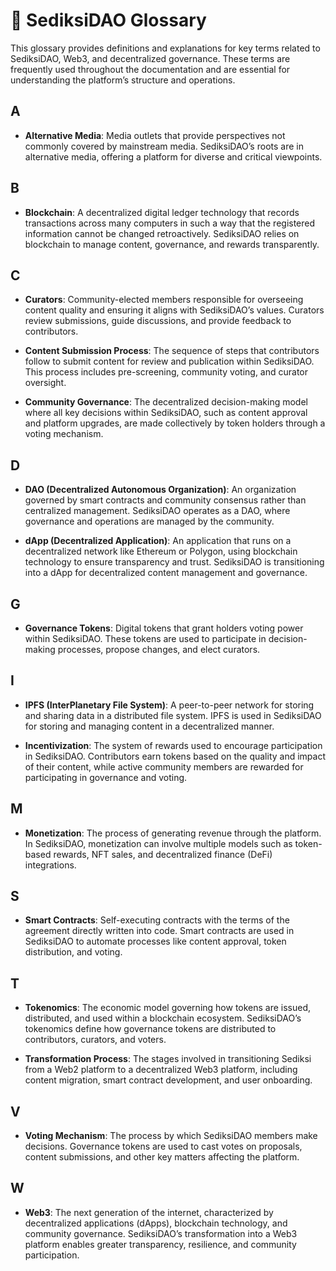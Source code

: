 # 📖 SediksiDAO Glossary

This glossary provides definitions and explanations for key terms related to SediksiDAO, Web3, and decentralized governance. These terms are frequently used throughout the documentation and are essential for understanding the platform’s structure and operations.

## A

- **Alternative Media**: Media outlets that provide perspectives not commonly covered by mainstream media. SediksiDAO’s roots are in alternative media, offering a platform for diverse and critical viewpoints.

## B

- **Blockchain**: A decentralized digital ledger technology that records transactions across many computers in such a way that the registered information cannot be changed retroactively. SediksiDAO relies on blockchain to manage content, governance, and rewards transparently.

## C

- **Curators**: Community-elected members responsible for overseeing content quality and ensuring it aligns with SediksiDAO’s values. Curators review submissions, guide discussions, and provide feedback to contributors.

- **Content Submission Process**: The sequence of steps that contributors follow to submit content for review and publication within SediksiDAO. This process includes pre-screening, community voting, and curator oversight.

- **Community Governance**: The decentralized decision-making model where all key decisions within SediksiDAO, such as content approval and platform upgrades, are made collectively by token holders through a voting mechanism.

## D

- **DAO (Decentralized Autonomous Organization)**: An organization governed by smart contracts and community consensus rather than centralized management. SediksiDAO operates as a DAO, where governance and operations are managed by the community.

- **dApp (Decentralized Application)**: An application that runs on a decentralized network like Ethereum or Polygon, using blockchain technology to ensure transparency and trust. SediksiDAO is transitioning into a dApp for decentralized content management and governance.

## G

- **Governance Tokens**: Digital tokens that grant holders voting power within SediksiDAO. These tokens are used to participate in decision-making processes, propose changes, and elect curators.

## I

- **IPFS (InterPlanetary File System)**: A peer-to-peer network for storing and sharing data in a distributed file system. IPFS is used in SediksiDAO for storing and managing content in a decentralized manner.

- **Incentivization**: The system of rewards used to encourage participation in SediksiDAO. Contributors earn tokens based on the quality and impact of their content, while active community members are rewarded for participating in governance and voting.

## M

- **Monetization**: The process of generating revenue through the platform. In SediksiDAO, monetization can involve multiple models such as token-based rewards, NFT sales, and decentralized finance (DeFi) integrations.

## S

- **Smart Contracts**: Self-executing contracts with the terms of the agreement directly written into code. Smart contracts are used in SediksiDAO to automate processes like content approval, token distribution, and voting.

## T

- **Tokenomics**: The economic model governing how tokens are issued, distributed, and used within a blockchain ecosystem. SediksiDAO’s tokenomics define how governance tokens are distributed to contributors, curators, and voters.

- **Transformation Process**: The stages involved in transitioning Sediksi from a Web2 platform to a decentralized Web3 platform, including content migration, smart contract development, and user onboarding.

## V

- **Voting Mechanism**: The process by which SediksiDAO members make decisions. Governance tokens are used to cast votes on proposals, content submissions, and other key matters affecting the platform.

## W

- **Web3**: The next generation of the internet, characterized by decentralized applications (dApps), blockchain technology, and community governance. SediksiDAO’s transformation into a Web3 platform enables greater transparency, resilience, and community participation.
